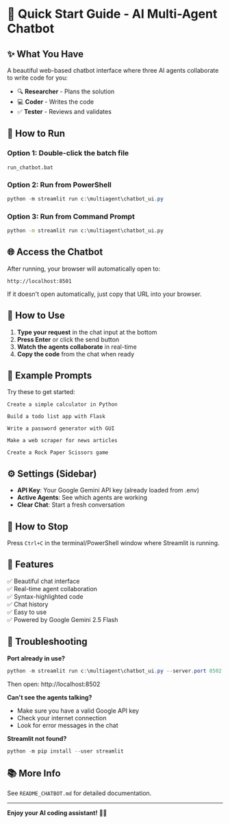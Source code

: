 # 🚀 Quick Start Guide - AI Multi-Agent Chatbot

## ✨ What You Have

A beautiful web-based chatbot interface where three AI agents collaborate to write code for you:
- 🔍 **Researcher** - Plans the solution
- 💻 **Coder** - Writes the code  
- ✅ **Tester** - Reviews and validates

## 🎯 How to Run

### Option 1: Double-click the batch file
```
run_chatbot.bat
```

### Option 2: Run from PowerShell
```powershell
python -m streamlit run c:\multiagent\chatbot_ui.py
```

### Option 3: Run from Command Prompt
```cmd
python -m streamlit run c:\multiagent\chatbot_ui.py
```

## 🌐 Access the Chatbot

After running, your browser will automatically open to:
```
http://localhost:8501
```

If it doesn't open automatically, just copy that URL into your browser.

## 💬 How to Use

1. **Type your request** in the chat input at the bottom
2. **Press Enter** or click the send button
3. **Watch the agents collaborate** in real-time
4. **Copy the code** from the chat when ready

## 📝 Example Prompts

Try these to get started:

```
Create a simple calculator in Python
```

```
Build a todo list app with Flask
```

```
Write a password generator with GUI
```

```
Make a web scraper for news articles
```

```
Create a Rock Paper Scissors game
```

## ⚙️ Settings (Sidebar)

- **API Key**: Your Google Gemini API key (already loaded from .env)
- **Active Agents**: See which agents are working
- **Clear Chat**: Start a fresh conversation

## 🛑 How to Stop

Press `Ctrl+C` in the terminal/PowerShell window where Streamlit is running.

## 🎨 Features

✅ Beautiful chat interface  
✅ Real-time agent collaboration  
✅ Syntax-highlighted code  
✅ Chat history  
✅ Easy to use  
✅ Powered by Google Gemini 2.5 Flash  

## 🐛 Troubleshooting

**Port already in use?**
```powershell
python -m streamlit run c:\multiagent\chatbot_ui.py --server.port 8502
```
Then open: http://localhost:8502

**Can't see the agents talking?**
- Make sure you have a valid Google API key
- Check your internet connection
- Look for error messages in the chat

**Streamlit not found?**
```powershell
python -m pip install --user streamlit
```

## 📚 More Info

See `README_CHATBOT.md` for detailed documentation.

---

**Enjoy your AI coding assistant!** 🤖✨